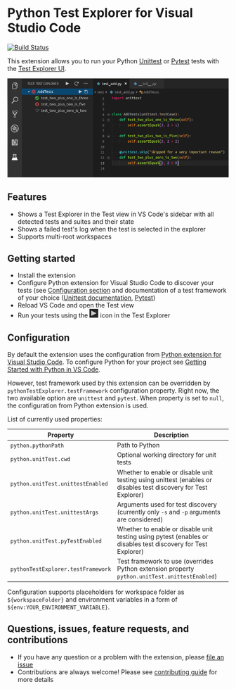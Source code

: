 # Python Test Explorer for Visual Studio Code

[![Build Status](https://travis-ci.com/kondratyev-nv/vscode-python-test-adapter.svg?branch=master)](https://travis-ci.com/kondratyev-nv/vscode-python-test-adapter)

This extension allows you to run your Python [Unittest](https://docs.python.org/3/library/unittest.html#module-unittest) 
or [Pytest](https://docs.pytest.org/en/latest/)
tests with the [Test Explorer UI](https://marketplace.visualstudio.com/items?itemName=hbenl.vscode-test-explorer).

![Screenshot](img/screenshot.png)

## Features
* Shows a Test Explorer in the Test view in VS Code's sidebar with all detected tests and suites and their state
* Shows a failed test's log when the test is selected in the explorer
* Supports multi-root workspaces

## Getting started
* Install the extension
* Configure Python extension for Visual Studio Code to discover your tests 
  (see [Configuration section](#configuration) and documentation of a test framework of your choice
  ([Unittest documentation](https://docs.python.org/3/library/unittest.html#module-unittest), 
   [Pytest](https://docs.pytest.org/en/latest/getting-started.html))
* Reload VS Code and open the Test view
* Run your tests using the ![Run](img/run-button.png) icon in the Test Explorer

## Configuration

By default the extension uses the configuration from [Python extension for Visual Studio Code](https://marketplace.visualstudio.com/items?itemName=ms-python.python).
To configure Python for your project see [Getting Started with Python in VS Code](https://code.visualstudio.com/docs/python/python-tutorial).

However, test framework used by this extension can be overridden by `pythonTestExplorer.testFramework` configuration property.
Right now, the two available option are `unittest` and `pytest`. When property is set to `null`, the configuration from Python extension is used.

List of currently used properties:

Property                          | Description
----------------------------------|---------------------------------------------------------------
`python.pythonPath`               | Path to Python
`python.unitTest.cwd`             | Optional working directory for unit tests
`python.unitTest.unittestEnabled` | Whether to enable or disable unit testing using unittest (enables or disables test discovery for Test Explorer)
`python.unitTest.unittestArgs`    | Arguments used for test discovery (currently only `-s` and `-p` arguments are considered)
`python.unitTest.pyTestEnabled` | Whether to enable or disable unit testing using pytest (enables or disables test discovery for Test Explorer)
`pythonTestExplorer.testFramework`| Test framework to use (overrides Python extension property `python.unitTest.unittestEnabled`)

Configuration supports placeholders for workspace folder as `${workspaceFolder}` and environment variables in a form of `${env:YOUR_ENVIRONMENT_VARIABLE}`.

## Questions, issues, feature requests, and contributions

* If you have any question or a problem with the extension, please [file an issue](https://github.com/kondratyev-nv/vscode-python-test-adapter/issues)
* Contributions are always welcome! Please see [contributing guide](CONTRIBUTING.md) for more details
